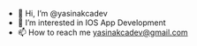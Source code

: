 - 👋 Hi, I’m @yasinakcadev
- 👀 I’m interested in IOS App Development
- 📫 How to reach me yasinakcadev@gmail.com

<!---
yasinakcadev/yasinakcadev is a ✨ special ✨ repository because its `README.md` (this file) appears on your GitHub profile.
You can click the Preview link to take a look at your changes.
--->
